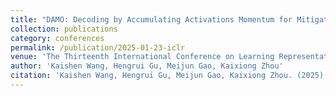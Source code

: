 ```yaml
---
title: "DAMO: Decoding by Accumulating Activations Momentum for Mitigating Hallucinations in Vision-Language Models"
collection: publications
category: conferences
permalink: /publication/2025-01-23-iclr
venue: 'The Thirteenth International Conference on Learning Representations (ICLR-2025)'
author: 'Kaishen Wang, Hengrui Gu, Meijun Gao, Kaixiong Zhou'
citation: 'Kaishen Wang, Hengrui Gu, Meijun Gao, Kaixiong Zhou. (2025). "DAMO: Decoding by Accumulating Activations Momentum for Mitigating Hallucinations in Vision-Language Models." <i>Proceedings of the Thirteenth International Conference on Learning Representations (ICLR)</i>, 2025.'
---
```

